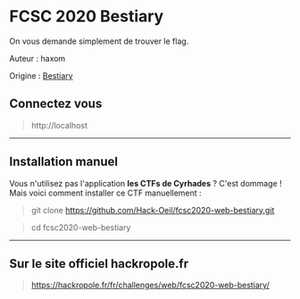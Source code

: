 # FCSC 2020 Bestiary

On vous demande simplement de trouver le flag.


Auteur : haxom

Origine : [Bestiary](https://hackropole.fr/fr/challenges/web/fcsc2020-web-bestiary/)


## Connectez vous 
> http://localhost


-----------


## Installation manuel
Vous n'utilisez pas l'application **les CTFs de Cyrhades** ? C'est dommage !
Mais voici comment installer ce CTF manuellement :

> git clone https://github.com/Hack-Oeil/fcsc2020-web-bestiary.git

> cd fcsc2020-web-bestiary


-----------

## Sur le site officiel hackropole.fr
> https://hackropole.fr/fr/challenges/web/fcsc2020-web-bestiary/